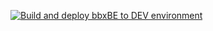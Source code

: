 [![Build and deploy bbxBE to DEV environment](https://github.com/bbxdeveloper/bbxBE/actions/workflows/develop_bbxbe.yml/badge.svg?branch=develop)](https://github.com/bbxdeveloper/bbxBE/actions/workflows/develop_bbxbe.yml)
